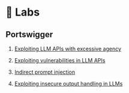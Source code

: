 # 🧪 Labs

## Portswigger

1.  [Exploiting LLM APIs with excessive agency](https://portswigger.net/web-security/llm-attacks/lab-exploiting-llm-apis-with-excessive-agency)

2.  [Exploiting vulnerabilities in LLM APIs](https://portswigger.net/web-security/llm-attacks/lab-exploiting-vulnerabilities-in-llm-apis)

3.  [Indirect prompt injection](https://portswigger.net/web-security/llm-attacks/lab-indirect-prompt-injection)

4.  [Exploiting insecure output handling in LLMs](https://portswigger.net/web-security/llm-attacks/lab-exploiting-insecure-output-handling-in-llms)
